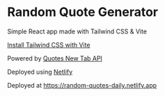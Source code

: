 # Random Quote Generator

Simple React app made with Tailwind CSS & Vite

[Install Tailwind CSS with Vite](https://tailwindcss.com/docs/guides/vite)

Powered by [Quotes New Tab API](https://quotesnewtab.com/api/docs)

Deployed using [Netlify](https://www.netlify.com)

Deployed at https://random-quotes-daily.netlify.app
